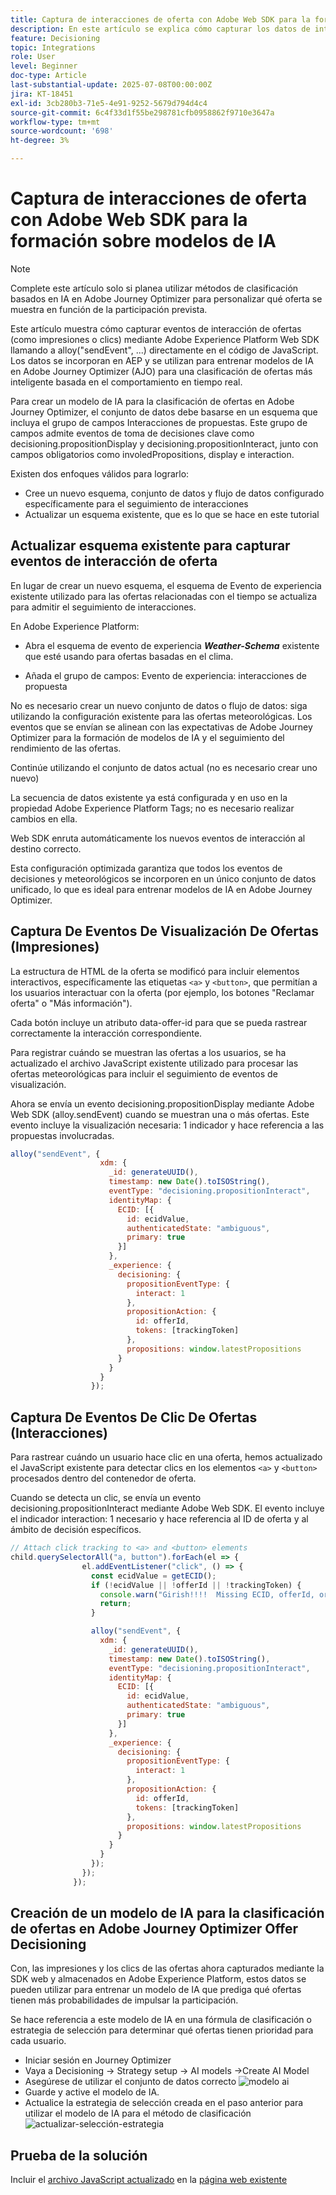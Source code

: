```yaml
---
title: Captura de interacciones de oferta con Adobe Web SDK para la formación sobre modelos de IA
description: En este artículo se explica cómo capturar los datos de interacción del usuario (como las impresiones de ofertas y los clics) mediante Adobe Experience Platform Web SDK (alloy.js). Estos datos sirven como base para entrenar modelos de IA en Adobe Journey Optimizer (AJO) de forma inteligente para clasificar ofertas basadas en el comportamiento del usuario y las señales contextuales.
feature: Decisioning
topic: Integrations
role: User
level: Beginner
doc-type: Article
last-substantial-update: 2025-07-08T00:00:00Z
jira: KT-18451
exl-id: 3cb280b3-71e5-4e91-9252-5679d794d4c4
source-git-commit: 6c4f33d1f55be298781cfb0958862f9710e3647a
workflow-type: tm+mt
source-wordcount: '698'
ht-degree: 3%

---
```


# Captura de interacciones de oferta con Adobe Web SDK para la formación sobre modelos de IA

>[!NOTE]
>
> Complete este artículo solo si planea utilizar métodos de clasificación basados en IA en Adobe Journey Optimizer para personalizar qué oferta se muestra en función de la participación prevista.



Este artículo muestra cómo capturar eventos de interacción de ofertas (como impresiones o clics) mediante Adobe Experience Platform Web SDK llamando a alloy(&quot;sendEvent&quot;, ...) directamente en el código de JavaScript. Los datos se incorporan en AEP y se utilizan para entrenar modelos de IA en Adobe Journey Optimizer (AJO) para una clasificación de ofertas más inteligente basada en el comportamiento en tiempo real.

Para crear un modelo de IA para la clasificación de ofertas en Adobe Journey Optimizer, el conjunto de datos debe basarse en un esquema que incluya el grupo de campos Interacciones de propuestas. Este grupo de campos admite eventos de toma de decisiones clave como decisioning.propositionDisplay y decisioning.propositionInteract, junto con campos obligatorios como involedPropositions, display e interaction.

Existen dos enfoques válidos para lograrlo:

- Cree un nuevo esquema, conjunto de datos y flujo de datos configurado específicamente para el seguimiento de interacciones
- Actualizar un esquema existente, que es lo que se hace en este tutorial



## Actualizar esquema existente para capturar eventos de interacción de oferta

En lugar de crear un nuevo esquema, el esquema de Evento de experiencia existente utilizado para las ofertas relacionadas con el tiempo se actualiza para admitir el seguimiento de interacciones.

En Adobe Experience Platform:

- Abra el esquema de evento de experiencia _**Weather-Schema**_ existente que esté usando para ofertas basadas en el clima.

- Añada el grupo de campos:
Evento de experiencia: interacciones de propuesta

No es necesario crear un nuevo conjunto de datos o flujo de datos: siga utilizando la configuración existente para las ofertas meteorológicas. Los eventos que se envían se alinean con las expectativas de Adobe Journey Optimizer para la formación de modelos de IA y el seguimiento del rendimiento de las ofertas.


Continúe utilizando el conjunto de datos actual (no es necesario crear uno nuevo)

La secuencia de datos existente ya está configurada y en uso en la propiedad Adobe Experience Platform Tags; no es necesario realizar cambios en ella.

Web SDK enruta automáticamente los nuevos eventos de interacción al destino correcto.

Esta configuración optimizada garantiza que todos los eventos de decisiones y meteorológicos se incorporen en un único conjunto de datos unificado, lo que es ideal para entrenar modelos de IA en Adobe Journey Optimizer.


## Captura De Eventos De Visualización De Ofertas (Impresiones)

La estructura de HTML de la oferta se modificó para incluir elementos interactivos, específicamente las etiquetas `<a>` y `<button>`, que permitían a los usuarios interactuar con la oferta (por ejemplo, los botones &quot;Reclamar oferta&quot; o &quot;Más información&quot;).

Cada botón incluye un atributo data-offer-id para que se pueda rastrear correctamente la interacción correspondiente.



Para registrar cuándo se muestran las ofertas a los usuarios, se ha actualizado el archivo JavaScript existente utilizado para procesar las ofertas meteorológicas para incluir el seguimiento de eventos de visualización.

Ahora se envía un evento decisioning.propositionDisplay mediante Adobe Web SDK (alloy.sendEvent) cuando se muestran una o más ofertas. Este evento incluye la visualización necesaria: 1 indicador y hace referencia a las propuestas involucradas.


```javascript
alloy("sendEvent", {
                    xdm: {
                      _id: generateUUID(),
                      timestamp: new Date().toISOString(),
                      eventType: "decisioning.propositionInteract",
                      identityMap: {
                        ECID: [{
                          id: ecidValue,
                          authenticatedState: "ambiguous",
                          primary: true
                        }]
                      },
                      _experience: {
                        decisioning: {
                          propositionEventType: {
                            interact: 1
                          },
                          propositionAction: {
                            id: offerId,
                            tokens: [trackingToken]
                          },
                          propositions: window.latestPropositions
                        }
                      }
                    }
                  });
```

## Captura De Eventos De Clic De Ofertas (Interacciones)

Para rastrear cuándo un usuario hace clic en una oferta, hemos actualizado el JavaScript existente para detectar clics en los elementos `<a>` y `<button>` procesados dentro del contenedor de oferta.

Cuando se detecta un clic, se envía un evento decisioning.propositionInteract mediante Adobe Web SDK. El evento incluye el indicador interaction: 1 necesario y hace referencia al ID de oferta y al ámbito de decisión específicos.

```javascript
// Attach click tracking to <a> and <button> elements
child.querySelectorAll("a, button").forEach(el => {
                el.addEventListener("click", () => {
                  const ecidValue = getECID();
                  if (!ecidValue || !offerId || !trackingToken) {
                    console.warn("Girish!!!!  Missing ECID, offerId, or trackingToken. Interaction event not sent.");
                    return;
                  }

                  alloy("sendEvent", {
                    xdm: {
                      _id: generateUUID(),
                      timestamp: new Date().toISOString(),
                      eventType: "decisioning.propositionInteract",
                      identityMap: {
                        ECID: [{
                          id: ecidValue,
                          authenticatedState: "ambiguous",
                          primary: true
                        }]
                      },
                      _experience: {
                        decisioning: {
                          propositionEventType: {
                            interact: 1
                          },
                          propositionAction: {
                            id: offerId,
                            tokens: [trackingToken]
                          },
                          propositions: window.latestPropositions
                        }
                      }
                    }
                  });
                });
              });
```

## Creación de un modelo de IA para la clasificación de ofertas en Adobe Journey Optimizer Offer Decisioning

Con, las impresiones y los clics de las ofertas ahora capturados mediante la SDK web y almacenados en Adobe Experience Platform, estos datos se pueden utilizar para entrenar un modelo de IA que prediga qué ofertas tienen más probabilidades de impulsar la participación.

Se hace referencia a este modelo de IA en una fórmula de clasificación o estrategia de selección para determinar qué ofertas tienen prioridad para cada usuario.
- Iniciar sesión en Journey Optimizer
- Vaya a Decisioning -> Strategy setup -> AI models ->Create AI Model
- Asegúrese de utilizar el conjunto de datos correcto
  ![modelo ai](assets/ai-model.png)
- Guarde y active el modelo de IA.
- Actualice la estrategia de selección creada en el paso anterior para utilizar el modelo de IA para el método de clasificación
  ![actualizar-selección-estrategia](assets/update-selection-strategy.png)

## Prueba de la solución

Incluir el [archivo JavaScript actualizado](assets/ai-model.js) en la [página web existente](assets/weather-offers.html)
